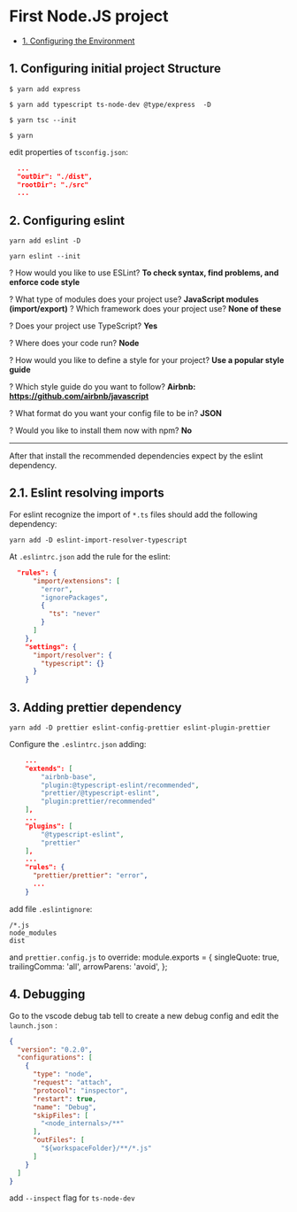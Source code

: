 # First Node.JS project <!-- omit in toc -->
 - [1. Configuring the Environment](#1-configuring-the-environment)

## 1. Configuring initial project Structure

    $ yarn add express

    $ yarn add typescript ts-node-dev @type/express  -D

    $ yarn tsc --init

    $ yarn

edit properties of `tsconfig.json`:
```Json
  ...
  "outDir": "./dist",
  "rootDir": "./src"
  ...
```

## 2. Configuring eslint

    yarn add eslint -D

    yarn eslint --init

? How would you like to use ESLint? **To check syntax, find problems, and enforce code style**

? What type of modules does your project use? **JavaScript modules (import/export)**
? Which framework does your project use? **None of these**

? Does your project use TypeScript? **Yes**

? Where does your code run? **Node**

? How would you like to define a style for your project? **Use a popular style guide**

? Which style guide do you want to follow? **Airbnb: https://github.com/airbnb/javascript**

? What format do you want your config file to be in? **JSON**

? Would you like to install them now with npm? **No**
______________

After that install the recommended dependencies expect by the eslint dependency.

## 2.1. Eslint resolving imports

For eslint recognize the import of `*.ts` files should add the following dependency:

    yarn add -D eslint-import-resolver-typescript

At `.eslintrc.json` add the rule for the eslint:
```JSON
  "rules": {
      "import/extensions": [
        "error",
        "ignorePackages",
        {
          "ts": "never"
        }
      ]
    },
    "settings": {
      "import/resolver": {
        "typescript": {}
      }
    }
```

## 3. Adding prettier dependency

    yarn add -D prettier eslint-config-prettier eslint-plugin-prettier

Configure the `.eslintrc.json` adding:
```JSON
    ...
    "extends": [
        "airbnb-base",
        "plugin:@typescript-eslint/recommended",
        "prettier/@typescript-eslint",
        "plugin:prettier/recommended"
    ],
    ...
    "plugins": [
        "@typescript-eslint",
        "prettier"
    ],
    ...
    "rules": {
      "prettier/prettier": "error",
      ...
    }
```

add file `.eslintignore`:
```
/*.js
node_modules
dist
```

and `prettier.config.js` to override:
module.exports = {
  singleQuote: true,
  trailingComma: 'all',
  arrowParens: 'avoid',
};

## 4. Debugging

Go to the vscode debug tab tell to create a new debug config and edit the `launch.json` :
```JSON
{
  "version": "0.2.0",
  "configurations": [
    {
      "type": "node",
      "request": "attach",
      "protocol": "inspector",
      "restart": true,
      "name": "Debug",
      "skipFiles": [
        "<node_internals>/**"
      ],
      "outFiles": [
        "${workspaceFolder}/**/*.js"
      ]
    }
  ]
}
```

add `--inspect` flag for `ts-node-dev`
